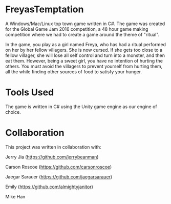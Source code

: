 # FreyasTemptation

A Windows/Mac/Linux top town game written in C#. The game was created for the Global Game Jam 2016 competition, a 48 hour game making competition where we had to create a game around the theme of "ritual".

In the game, you play as a girl named Freya, who has had a ritual performed on her by her fellow villagers. She is now cursed. If she gets too close to a fellow villager, she will lose all self control and turn into a monster, and then eat them. However, being a sweet girl, you have no intention of hurting the others. You must avoid the villagers to prevent yourself from hurting them, all the while finding other sources of food to satisfy your hunger.

# Tools Used

The game is written in C# using the Unity game engine as our engine of choice.

# Collaboration

This project was written in collaboration with:

Jerry Jia (https://github.com/jerrybeanman)

Carson Roscoe (https://github.com/carsonroscoe)

Jaegar Sarauer (https://github.com/jaegarsarauer)

Emily (https://github.com/almightyjanitor)

Mike Han
